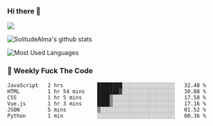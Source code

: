 ### Hi there 👋

<p>
  <a href="https://count.getloli.com/"><img src="https://count.getloli.com/get/@:solitudealma"></a>
</p>

![SolitudeAlma's github stats](https://github-readme-stats.vercel.app/api?username=solitudealma&show_icons=true&theme=radical)

![Most Used Languages](https://github-readme-stats.vercel.app/api/top-langs/?username=solitudealma&layout=compact&hide_border=true&theme=dark)
<!-- ![visitors](https://visitor-badge.glitch.me/badge?page_id=solitudealma.solitudealma.id) -->


### :dart: Weekly Fuck The Code

<!--START_SECTION:waka-->

```text
JavaScript   2 hrs           ████████░░░░░░░░░░░░░░░░░   32.48 %
HTML         1 hr 54 mins    ███████▓░░░░░░░░░░░░░░░░░   30.88 %
CSS          1 hr 5 mins     ████▒░░░░░░░░░░░░░░░░░░░░   17.58 %
Vue.js       1 hr 3 mins     ████▒░░░░░░░░░░░░░░░░░░░░   17.16 %
JSON         5 mins          ▒░░░░░░░░░░░░░░░░░░░░░░░░   01.52 %
Python       1 min           ░░░░░░░░░░░░░░░░░░░░░░░░░   00.36 %
```

<!--END_SECTION:waka-->
